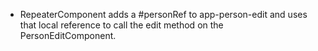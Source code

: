 - RepeaterComponent adds a #personRef to app-person-edit and uses that local reference to call the edit method on the PersonEditComponent.

